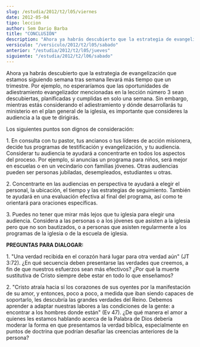 ```yaml
---
slug: /estudia/2012/t2/l05/viernes
date: 2012-05-04
tipo: leccion
author: Sem Dario Barba
title: "CONCLUSIÓN"
description: "Ahora ya habrás descubierto que la estrategia de evangelización que estamos  siguiendo semana tras semana llevará más tiempo que un trimestre. Por ejemplo,  no esperaríamos que las oportunidades de adiestramiento evangelizador  mencionadas en la lección número 3 sean descubier..."
versiculo: "/versiculo/2012/t2/l05/sabado"
anterior: "/estudia/2012/t2/l05/jueves"
siguiente: "/estudia/2012/t2/l06/sabado"
---
```


Ahora ya habrás descubierto que la estrategia de evangelización que estamos siguiendo semana tras semana llevará más tiempo que un trimestre. Por ejemplo, no esperaríamos que las oportunidades de adiestramiento evangelizador mencionadas en la lección número 3 sean descubiertas, planificadas y cumplidas en solo una semana. Sin embargo, mientras estás considerando el adiestramiento y dónde desarrollarás tu ministerio en el plan general de la iglesia, es importante que consideres la audiencia a la que te dirigirás.

Los siguientes puntos son dignos de consideración:

1\. En consulta con tu pastor, tus ancianos o tus líderes de acción misionera, decide tus programas de testificación y evangelización, y tu audiencia. Considerar tu audiencia te ayudará a concentrarte en todos los aspectos del proceso. Por ejemplo, si anuncias un programa para niños, será mejor en escuelas o en un vecindario con familias jóvenes. Otras audiencias pueden ser personas jubiladas, desempleados, estudiantes u otras.

2\. Concentrarte en las audiencias en perspectiva te ayudará a elegir el personal, la ubicación, el tiempo y las estrategias de seguimiento. También te ayudará en una evaluación efectiva al final del programa, así como te orientará para oraciones específicas.

3\. Puedes no tener que mirar más lejos que tu iglesia para elegir una audiencia. Considera a las personas o a los jóvenes que asisten a la iglesia pero que no son bautizados, o a personas que asisten regularmente a los programas de la iglesia o de la escuela de iglesia.

**PREGUNTAS PARA DIALOGAR:**

1\. "Una verdad recibida en el corazón hará lugar para otra verdad aún" (JT 3:72). ¿En qué secuencia deben presentarse las verdades que creemos, a fin de que nuestros esfuerzos sean más efectivos? ¿Por qué la muerte sustitutiva de Cristo siempre debe estar en todo lo que enseñamos?

2\. "Cristo atraía hacia sí los corazones de sus oyentes por la manifestación de su amor, y entonces, poco a poco, a medida que iban siendo capaces de soportarlo, les descubría las grandes verdades del Reino. Debemos aprender a adaptar nuestras labores a las condiciones de la gente: a encontrar a los hombres donde están" (Ev 47). ¿De qué manera el amor a quienes les estamos hablando acerca de la Palabra de Dios debería moderar la forma en que presentamos la verdad bíblica, especialmente en puntos de doctrina que podrían desafiar las creencias anteriores de la persona?
